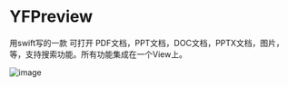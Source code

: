# YFPreview
 用swift写的一款 可打开 PDF文档，PPT文档，DOC文档，PPTX文档，图片，等，支持搜索功能。所有功能集成在一个View上。


![image](https://github.com/Suksal/YFPreview/raw/master/YFPreview/jjj.gif)
